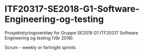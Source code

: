 # ITF20317-SE2018-G1-Software-Engineering-og-testing
Prosjektstyringsverktøy for Gruppe SE2018 G1
ITF20317 Software Engineering og testing (Vår 2018).

Scrum - weekly or fortnight sprints
